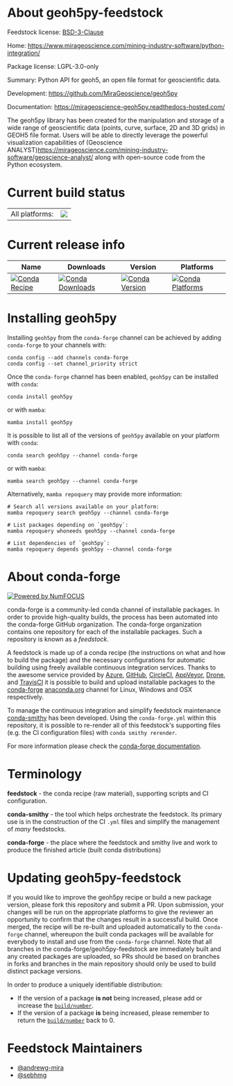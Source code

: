 About geoh5py-feedstock
=======================

Feedstock license: [BSD-3-Clause](https://github.com/conda-forge/geoh5py-feedstock/blob/main/LICENSE.txt)

Home: https://www.mirageoscience.com/mining-industry-software/python-integration/

Package license: LGPL-3.0-only

Summary: Python API for geoh5, an open file format for geoscientific data.

Development: https://github.com/MiraGeoscience/geoh5py

Documentation: https://mirageoscience-geoh5py.readthedocs-hosted.com/

The geoh5py library has been created for the manipulation and storage of a wide range of
geoscientific data (points, curve, surface, 2D and 3D grids) in GEOH5 file format. Users will
be able to directly leverage the powerful visualization capabilities of
(Geoscience ANALYST)<https://mirageoscience.com/mining-industry-software/geoscience-analyst/>
along with open-source code from the Python ecosystem.

Current build status
====================


<table><tr><td>All platforms:</td>
    <td>
      <a href="https://dev.azure.com/conda-forge/feedstock-builds/_build/latest?definitionId=22993&branchName=main">
        <img src="https://dev.azure.com/conda-forge/feedstock-builds/_apis/build/status/geoh5py-feedstock?branchName=main">
      </a>
    </td>
  </tr>
</table>

Current release info
====================

| Name | Downloads | Version | Platforms |
| --- | --- | --- | --- |
| [![Conda Recipe](https://img.shields.io/badge/recipe-geoh5py-green.svg)](https://anaconda.org/conda-forge/geoh5py) | [![Conda Downloads](https://img.shields.io/conda/dn/conda-forge/geoh5py.svg)](https://anaconda.org/conda-forge/geoh5py) | [![Conda Version](https://img.shields.io/conda/vn/conda-forge/geoh5py.svg)](https://anaconda.org/conda-forge/geoh5py) | [![Conda Platforms](https://img.shields.io/conda/pn/conda-forge/geoh5py.svg)](https://anaconda.org/conda-forge/geoh5py) |

Installing geoh5py
==================

Installing `geoh5py` from the `conda-forge` channel can be achieved by adding `conda-forge` to your channels with:

```
conda config --add channels conda-forge
conda config --set channel_priority strict
```

Once the `conda-forge` channel has been enabled, `geoh5py` can be installed with `conda`:

```
conda install geoh5py
```

or with `mamba`:

```
mamba install geoh5py
```

It is possible to list all of the versions of `geoh5py` available on your platform with `conda`:

```
conda search geoh5py --channel conda-forge
```

or with `mamba`:

```
mamba search geoh5py --channel conda-forge
```

Alternatively, `mamba repoquery` may provide more information:

```
# Search all versions available on your platform:
mamba repoquery search geoh5py --channel conda-forge

# List packages depending on `geoh5py`:
mamba repoquery whoneeds geoh5py --channel conda-forge

# List dependencies of `geoh5py`:
mamba repoquery depends geoh5py --channel conda-forge
```


About conda-forge
=================

[![Powered by
NumFOCUS](https://img.shields.io/badge/powered%20by-NumFOCUS-orange.svg?style=flat&colorA=E1523D&colorB=007D8A)](https://numfocus.org)

conda-forge is a community-led conda channel of installable packages.
In order to provide high-quality builds, the process has been automated into the
conda-forge GitHub organization. The conda-forge organization contains one repository
for each of the installable packages. Such a repository is known as a *feedstock*.

A feedstock is made up of a conda recipe (the instructions on what and how to build
the package) and the necessary configurations for automatic building using freely
available continuous integration services. Thanks to the awesome service provided by
[Azure](https://azure.microsoft.com/en-us/services/devops/), [GitHub](https://github.com/),
[CircleCI](https://circleci.com/), [AppVeyor](https://www.appveyor.com/),
[Drone](https://cloud.drone.io/welcome), and [TravisCI](https://travis-ci.com/)
it is possible to build and upload installable packages to the
[conda-forge](https://anaconda.org/conda-forge) [anaconda.org](https://anaconda.org/)
channel for Linux, Windows and OSX respectively.

To manage the continuous integration and simplify feedstock maintenance
[conda-smithy](https://github.com/conda-forge/conda-smithy) has been developed.
Using the ``conda-forge.yml`` within this repository, it is possible to re-render all of
this feedstock's supporting files (e.g. the CI configuration files) with ``conda smithy rerender``.

For more information please check the [conda-forge documentation](https://conda-forge.org/docs/).

Terminology
===========

**feedstock** - the conda recipe (raw material), supporting scripts and CI configuration.

**conda-smithy** - the tool which helps orchestrate the feedstock.
                   Its primary use is in the construction of the CI ``.yml`` files
                   and simplify the management of *many* feedstocks.

**conda-forge** - the place where the feedstock and smithy live and work to
                  produce the finished article (built conda distributions)


Updating geoh5py-feedstock
==========================

If you would like to improve the geoh5py recipe or build a new
package version, please fork this repository and submit a PR. Upon submission,
your changes will be run on the appropriate platforms to give the reviewer an
opportunity to confirm that the changes result in a successful build. Once
merged, the recipe will be re-built and uploaded automatically to the
`conda-forge` channel, whereupon the built conda packages will be available for
everybody to install and use from the `conda-forge` channel.
Note that all branches in the conda-forge/geoh5py-feedstock are
immediately built and any created packages are uploaded, so PRs should be based
on branches in forks and branches in the main repository should only be used to
build distinct package versions.

In order to produce a uniquely identifiable distribution:
 * If the version of a package **is not** being increased, please add or increase
   the [``build/number``](https://docs.conda.io/projects/conda-build/en/latest/resources/define-metadata.html#build-number-and-string).
 * If the version of a package **is** being increased, please remember to return
   the [``build/number``](https://docs.conda.io/projects/conda-build/en/latest/resources/define-metadata.html#build-number-and-string)
   back to 0.

Feedstock Maintainers
=====================

* [@andrewg-mira](https://github.com/andrewg-mira/)
* [@sebhmg](https://github.com/sebhmg/)

